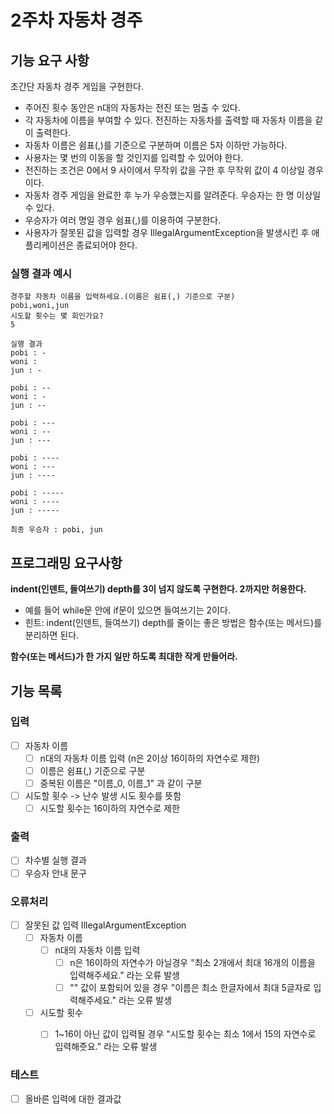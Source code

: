 # 2주차 자동차 경주

## 기능 요구 사항
초간단 자동차 경주 게임을 구현한다.

- 주어진 횟수 동안은 n대의 자동차는 전진 또는 멈출 수 있다.
- 각 자동차에 이름을 부여할 수 있다. 전진하는 자동차를 출력할 때 자동차 이름을 같이 출력한다.
- 자동차 이름은 쉼표(,)를 기준으로 구분하며 이름은 5자 이하만 가능하다.
- 사용자는 몇 번의 이동을 할 것인지를 입력할 수 있어야 한다.
- 전진하는 조건은 0에서 9 사이에서 무작위 값을 구한 후 무작위 값이 4 이상일 경우이다.
- 자동차 경주 게임을 완료한 후 누가 우승했는지를 알려준다. 우승자는 한 명 이상일 수 있다.
- 우승자가 여러 명일 경우 쉼표(,)를 이용하여 구분한다.
- 사용자가 잘못된 값을 입력할 경우 IllegalArgumentException을 발생시킨 후 애플리케이션은 종료되어야 한다.

### 실행 결과 예시
```
경주할 자동차 이름을 입력하세요.(이름은 쉼표(,) 기준으로 구분)
pobi,woni,jun
시도할 횟수는 몇 회인가요?
5

실행 결과
pobi : -
woni : 
jun : -

pobi : --
woni : -
jun : --

pobi : ---
woni : --
jun : ---

pobi : ----
woni : ---
jun : ----

pobi : -----
woni : ----
jun : -----

최종 우승자 : pobi, jun
```

## 프로그래밍 요구사항
**indent(인덴트, 들여쓰기) depth를 3이 넘지 않도록 구현한다. 2까지만 허용한다.**
- 예를 들어 while문 안에 if문이 있으면 들여쓰기는 2이다.
- 힌트: indent(인덴트, 들여쓰기) depth를 줄이는 좋은 방법은 함수(또는 메서드)를 분리하면 된다.

**함수(또는 메서드)가 한 가지 일만 하도록 최대한 작게 만들어라.**

## 기능 목록

### 입력
- [ ] 자동차 이름
  - [ ] n대의 자동차 이름 입력 (n은 2이상 16이하의 자연수로 제한)
  - [ ] 이름은 쉼표(,) 기준으로 구분
  - [ ] 중복된 이름은 "이름_0, 이름_1" 과 같이 구분
- [ ] 시도할 횟수 -> 난수 발생 시도 횟수를 뜻함
  - [ ] 시도할 횟수는 16이하의 자연수로 제한

### 출력
- [ ] 차수별 실행 결과
- [ ] 우승자 안내 문구

### 오류처리
- [ ] 잘못된 값 입력 IllegalArgumentException
  - [ ] 자동차 이름
    - [ ] n대의 자동차 이름 입력
      - [ ] n은 16이하의 자연수가 아닐경우 "최소 2개에서 최대 16개의 이름을 입력해주세요." 라는 오류 발생
      - [ ] "" 값이 포함되어 있을 경우 "이름은 최소 한글자에서 최대 5글자로 입력해주세요." 라는 오류 발생
  - [ ] 시도할 횟수
    - [ ] 1~16이 아닌 값이 입력될 경우 "시도할 횟수는 최소 1에서 15의 자연수로 입력해줏요." 라는 오류 발생
    

### 테스트
- [ ] 올바른 입력에 대한 결과값